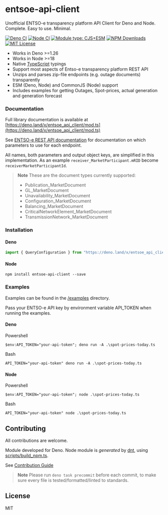 # entsoe-api-client

Unofficial ENTSO-e transparency platform API Client for Deno and Node. Complete. Easy to use. Minimal.

[![Deno CI](https://github.com/Hexagon/entsoe-api-client/actions/workflows/deno.yml/badge.svg)](https://github.com/Hexagon/entsoe-api-client/actions/workflows/deno.yml) 
[![Node CI](https://github.com/Hexagon/entsoe-api-client/actions/workflows/nodejs.yml/badge.svg)](https://github.com/Hexagon/entsoe-api-client/actions/workflows/nodejs.yml) 
[![Module type: CJS+ESM](https://img.shields.io/badge/npm-cjs%2Besm-brightgreen)](https://www.npmjs.org/package/entsoe-api-client)
[![NPM Downloads](https://img.shields.io/npm/dm/entsoe-api-client.svg)](https://www.npmjs.org/package/entsoe-api-client)
[![MIT License](https://img.shields.io/badge/license-MIT-blue.svg)](https://github.com/Hexagon/entsoe-api-client/blob/master/LICENSE) 

*   Works in Deno >=1.26
*   Works in Node >=18
*   Native [TypeScript](https://www.typescriptlang.org/) typings
*   Support most aspects of Entso-e transparency platform REST API
*   Unzips and parses zip-file endpoints (e.g. outage documents) transparently
*   ESM (Deno, Node) and CommonJS (Node) support
*   Includes examples for getting Outages, Spot-prices, actual generation and generation forecast

### Documentation

Full library documentation is available at [https://deno.land/x/entsoe_api_client/mod.ts](https://deno.land/x/entsoe_api_client/mod.ts)

See [ENTSO-e REST API documentation](https://transparency.entsoe.eu/content/static_content/Static%20content/web%20api/Guide.html) for documentation on which parameters to use for each endpoint. 

All names, both parameters and output object keys, are simplified in this implementation. As an example `receiver_MarketParticipant.mRID` become `receiverMarketParticipantId`.

> **Note**
> These are the document types currently supported:
>
> - Publication_MarketDocument
> - GL_MarketDocument
> - Unavailability_MarketDocument
> - Configuration_MarketDocument
> - Balancing_MarketDocument
> - CriticalNetworkElement_MarketDocument
> - TransmissionNetwork_MarketDocument

### Installation

#### Deno

```javascript
import { QueryConfiguration } from "https://deno.land/x/entsoe_api_client/mod.ts";
```

#### Node

```
npm install entsoe-api-client --save
```

### Examples

Examples can be found in the [/examples](/examples) directory.

Pass your ENTSO-e API key by environment variable API_TOKEN when running the examples.

#### Deno

Powershell

```
$env:API_TOKEN="your-api-token"; deno run -A .\spot-prices-today.ts
```

Bash

```
API_TOKEN="your-api-token" deno run -A .\spot-prices-today.ts
```

#### Node

Powershell

```
$env:API_TOKEN="your-api-token"; node .\spot-prices-today.ts
```

Bash

```
API_TOKEN="your-api-token" node .\spot-prices-today.ts
```

## Contributing

All contributions are welcome.

Module developed for Deno. Node module is *generated* by [dnt](https://deno.land/manual@v1.30.3/advanced/publishing/dnt), using [scripts/build_npm.ts](/scripts/build_npm.ts).

See [Contribution Guide](/CONTRIBUTING.md)

> **Note**
> Please run `deno task precommit` before each commit, to make sure every file is tested/formatted/linted to standards.

## License

MIT
